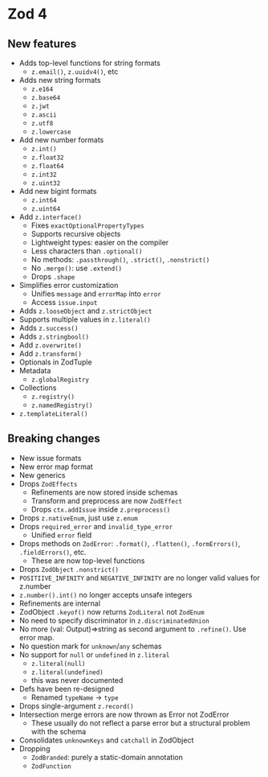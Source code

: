 # Zod 4

## New features

- Adds top-level functions for string formats
  - `z.email()`, `z.uuidv4()`, etc
- Adds new string formats
  - `z.e164`
  - `z.base64`
  - `z.jwt`
  - `z.ascii`
  - `z.utf8`
  - `z.lowercase`
- Add new number formats
  - `z.int()`
  - `z.float32`
  - `z.float64`
  - `z.int32`
  - `z.uint32`
- Add new bigint formats
  - `z.int64`
  - `z.uint64`
- Add `z.interface()`
  - Fixes `exactOptionalPropertyTypes`
  - Supports recursive objects
  - Lightweight types: easier on the compiler
  - Less characters than `.optional()`
  - No methods: `.passthrough()`, `.strict()`, `.nonstrict()`
  - No `.merge()`: use `.extend()`
  - Drops `.shape`
- Simplifies error customization
  - Unifies `message` and `errorMap` into `error`
  - Access `issue.input`
- Adds `z.looseObject` and `z.strictObject`
- Supports multiple values in `z.literal()`
- Adds `z.success()`
- Adds `z.stringbool()`
- Add `z.overwrite()`
- Add `z.transform()`
- Optionals in ZodTuple
- Metadata
  - `z.globalRegistry`
- Collections
  - `z.registry()`
  - `z.namedRegistry()`
- `z.templateLiteral()`

## Breaking changes

- New issue formats
- New error map format
- New generics
- Drops `ZodEffects`
  - Refinements are now stored inside schemas
  - Transform and preprocess are now `ZodEffect`
  - Drops `ctx.addIssue` inside `z.preprocess()`
- Drops `z.nativeEnum`, just use `z.enum`
- Drops `required_error` and `invalid_type_error`
  - Unified `error` field
- Drops methods on `ZodError`: `.format()`, `.flatten()`, `.formErrors()`, `.fieldErrors()`, etc.
  - These are now top-level functions
- Drops `ZodObject` `.nonstrict()`
- `POSITIIVE_INFINITY` and `NEGATIVE_INFINITY` are no longer valid values for z.number
- `z.number().int()` no longer accepts unsafe integers
- Refinements are internal
- ZodObject `.keyof()` now returns `ZodLiteral` not `ZodEnum`
- No need to specify discriminator in `z.discriminatedUnion`
- No more (val: Output)=>string as second argument to `.refine()`. Use error map.
- No question mark for `unknown`/`any` schemas
- No support for `null` or `undefined` in `z.literal`
  - `z.literal(null)`
  - `z.literal(undefined)`
  - this was never documented
- Defs have been re-designed
  - Renamed `typeName` -> `type`
- Drops single-argument `z.record()`
- Intersection merge errors are now thrown as Error not ZodError
  - These usually do not reflect a parse error but a structural problem with the schema
- Consolidates `unknownKeys` and `catchall` in ZodObject
- Dropping
  - `ZodBranded`: purely a static-domain annotation
  - `ZodFunction`
